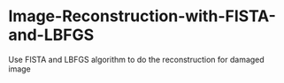 # Image-Reconstruction-with-FISTA-and-LBFGS

Use FISTA and LBFGS algorithm to do the reconstruction for damaged image
